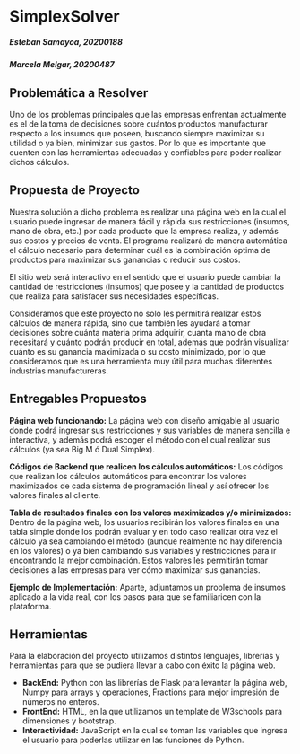 # SimplexSolver
##### Esteban Samayoa, 20200188
##### Marcela Melgar, 20200487

## Problemática a Resolver
Uno de los problemas principales que las empresas enfrentan actualmente es el de la toma de decisiones sobre cuántos productos manufacturar respecto a los insumos que poseen, buscando siempre maximizar su utilidad o ya bien, minimizar sus gastos. Por lo que es importante que cuenten con las herramientas adecuadas y confiables para poder realizar dichos cálculos.


## Propuesta de Proyecto
Nuestra solución a dicho problema es realizar una página web en la cual el usuario puede ingresar de manera fácil y rápida sus restricciones (insumos, mano de obra, etc.) por cada producto que la empresa realiza, y además sus costos y precios de venta. El programa realizará de manera automática el cálculo necesario para determinar cuál es la combinación óptima de productos para maximizar sus ganancias o reducir sus costos. 

El sitio web será interactivo en el sentido que el usuario puede cambiar la cantidad de restricciones (insumos) que posee y la cantidad de productos que realiza para satisfacer sus necesidades específicas. 

Consideramos que este proyecto no solo les permitirá realizar estos cálculos de manera rápida, sino que también les ayudará a tomar decisiones sobre cuánta materia prima adquirir, cuanta mano de obra necesitará y cuánto podrán producir en total, además que podrán visualizar cuánto es su ganancia maximizada o su costo minimizado, por lo que consideramos que es una herramienta muy útil para muchas diferentes industrias manufactureras. 


## Entregables Propuestos
**Página web funcionando:** La página web con diseño amigable al usuario donde podrá ingresar sus restricciones y sus variables de manera sencilla e interactiva, y además podrá escoger el método con el cual realizar sus cálculos (ya sea Big M ó Dual Simplex).

**Códigos de Backend que realicen los cálculos automáticos:** Los códigos que realizan los cálculos automáticos para encontrar los valores maximizados de cada sistema de programación lineal y así ofrecer los valores finales al cliente. 

**Tabla de resultados finales con los valores maximizados y/o minimizados:** Dentro de la página web, los usuarios recibirán los valores finales en una tabla simple donde los podrán evaluar y en todo caso realizar otra vez el cálculo ya sea cambiando el método (aunque realmente no hay diferencia en los valores) o ya bien cambiando sus variables y restricciones para ir encontrando la mejor combinación. Estos valores les permitirán tomar decisiones a las empresas para ver cómo maximizar sus ganancias.

**Ejemplo de Implementación:** Aparte, adjuntamos un problema de insumos aplicado a la vida real, con los pasos para que se familiaricen con la plataforma.

## Herramientas
Para la elaboración del proyecto utilizamos distintos lenguajes, librerías y herramientas para que se pudiera llevar a cabo con éxito la página web.
- **BackEnd:** Python con las librerías de Flask para levantar la página web, Numpy para arrays y operaciones, Fractions para mejor impresión de números no enteros.
- **FrontEnd:** HTML, en la que utilizamos un template de W3schools para dimensiones y bootstrap.
- **Interactividad:** JavaScript en la cual se toman las variables que ingresa el usuario para poderlas utilizar en las funciones de Python.
